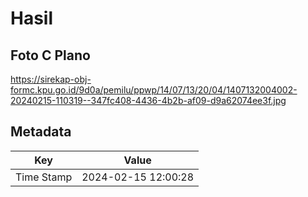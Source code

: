 # Hasil

## Foto C Plano

https://sirekap-obj-formc.kpu.go.id/9d0a/pemilu/ppwp/14/07/13/20/04/1407132004002-20240215-110319--347fc408-4436-4b2b-af09-d9a62074ee3f.jpg


## Metadata

| Key        | Value               |
| ---------- | ------------------- |
| Time Stamp | 2024-02-15 12:00:28 |



